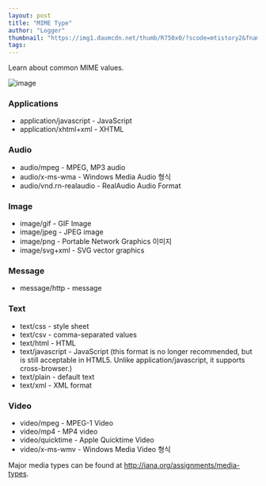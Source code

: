 ```yaml
---
layout: post
title: "MIME Type"
author: "Logger"
thumbnail: "https://img1.daumcdn.net/thumb/R750x0/?scode=mtistory2&fname=https%3A%2F%2Ft1.daumcdn.net%2Fcfile%2Ftistory%2F212C963B55473D512C"
tags: 
---
```



Learn about common MIME values.

![image](https://t1.daumcdn.net/cfile/tistory/212C963B55473D512C)

### Applications

- application/javascript - JavaScript
- application/xhtml+xml - XHTML

### Audio

- audio/mpeg - MPEG, MP3 audio
- audio/x-ms-wma - Windows Media Audio 형식
- audio/vnd.rn-realaudio - RealAudio Audio Format

### Image

- image/gif - GIF Image
- image/jpeg - JPEG image
- image/png - Portable Network Graphics 이미지
- image/svg+xml - SVG vector graphics

### Message

- message/http - message

### Text

- text/css - style sheet
- text/csv - comma-separated values
- text/html - HTML
- text/javascript - JavaScript (this format is no longer recommended, but is still acceptable in HTML5. Unlike application/javascript, it supports cross-browser.)
- text/plain - default text
- text/xml - XML format

### Video

- video/mpeg - MPEG-1 Video
- video/mp4 - MP4 video
- video/quicktime - Apple Quicktime Video
- video/x-ms-wmv - Windows Media Video 형식

Major media types can be found at http://iana.org/assignments/media-types.